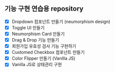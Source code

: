 ## 기능 구현 연습용 repository

- [x] Dropdown 컴포넌트 만들기 (neumorphism design)
- [x] Toggle UI 만들기
- [x] Neumorphism Card 만들기
- [x] Drag & Drop 기능 만들기
- [x] 회원가입 유효성 검사 기능 구현하기
- [x] Customed Checkbox 컴포넌트 만들기
- [x] Color Flipper 만들기 (Vanilla JS)
- [x] Vanilla JS로 상태관리 구현
